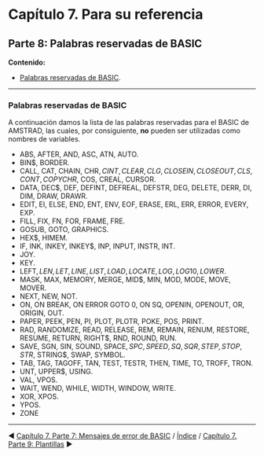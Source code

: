 # Capítulo 7. Para su referencia
## Parte 8: Palabras reservadas de BASIC

**Contenido:**
* [Palabras reservadas de BASIC](#parte-8-palabras-reservadas-de-basic).

***

### Palabras reservadas de BASIC

A continuación damos la lista de las palabras reservadas para el BASIC de AMSTRAD, las cuales, por consiguiente, **no** pueden ser utilizadas como nombres de variables. 

- ABS, AFTER, AND, ASC, ATN, AUTO.
- BIN$, BORDER.
- CALL, CAT, CHAIN, CHR$, CINT, CLEAR, CLG, CLOSEIN, CLOSEOUT, CLS, CONT, COPYCHR$, COS, CREAL, CURSOR.
- DATA, DEC$, DEF, DEFINT, DEFREAL, DEFSTR, DEG, DELETE, DERR, DI, DIM, DRAW, DRAWR.
- EDIT, EI, ELSE, END, ENT, ENV, EOF, ERASE, ERL, ERR, ERROR, EVERY, EXP.
- FILL, FIX, FN, FOR, FRAME, FRE.
- GOSUB, GOTO, GRAPHICS.
- HEX$, HIMEM.
- IF, INK, INKEY, INKEY$, INP, INPUT, INSTR, INT.
- JOY.
- KEY.
- LEFT$, LEN, LET, LINE, LIST, LOAD, LOCATE, LOG, LOG10, LOWER$.
- MASK, MAX, MEMORY, MERGE, MID$, MIN, MOD, MODE, MOVE, MOVER. 
- NEXT, NEW, NOT.
- ON, ON BREAK, ON ERROR GOTO 0, ON SQ, OPENIN, OPENOUT, OR, ORIGIN, OUT.
- PAPER, PEEK, PEN, PI, PLOT, PLOTR, POKE, POS, PRINT.
- RAD, RANDOMIZE, READ, RELEASE, REM, REMAIN, RENUM, RESTORE, RESUME, RETURN, RIGHT$, RND, ROUND, RUN.
- SAVE, SGN, SIN, SOUND, SPACE$, SPC, SPEED, SQ, SQR, STEP, STOP, STR$, STRING$, SWAP, SYMBOL.
- TAB, TAG, TAGOFF, TAN, TEST, TESTR, THEN, TIME, TO, TROFF, TRON.
- UNT, UPPER$, USING.
- VAL, VPOS.
- WAIT, WEND, WHILE, WIDTH, WINDOW, WRITE.
- XOR, XPOS.
- YPOS.
- ZONE 

***

&#9664; [Capítulo 7. Parte 7: Mensajes de error de BASIC](7.07.-Mensajes-de-error-de-BASIC.md)   /  [Índice](0.03.-Contenido.md)  /   [Capítulo 7. Parte 9: Plantillas](7.09.-Plantillas.md) &#9654;